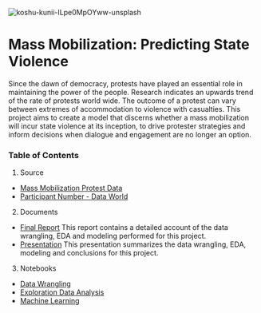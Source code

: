 ![koshu-kunii-ILpe0MpOYww-unsplash](https://user-images.githubusercontent.com/50152992/119611149-ec8d0480-bdbf-11eb-9db9-7b8e776fcb9d.jpg)


# Mass Mobilization: Predicting State Violence

Since the dawn of democracy, protests have played an essential role in maintaining the power of the people. Research indicates  an upwards trend  of the rate of protests world wide. The outcome of a protest can vary between extremes of accommodation to violence with casualties. 
This project aims to create a model that discerns whether a mass mobilization will incur state violence at its inception, to drive protester strategies and inform decisions when dialogue and engagement are no longer an option.
### Table of Contents

1. Source
  * [Mass Mobilization Protest Data](https://dataverse.harvard.edu/dataset.xhtml?persistentId=doi:10.7910/DVN/HTTWYL) 
  * [Participant Number - Data World](https://data.world/montealj/mass-mobilization-participant-data)
2. Documents
  * [Final Report](https://github.com/montealj/Springboard/blob/master/Capstone_Two/Mass_Mobilization_Report.pdf)
  This report contains a detailed account of the data wrangling, EDA and modeling performed for this project.
  * [Presentation](https://github.com/montealj/Springboard/blob/master/Capstone_Two/Mass_Mobilization_Project_Presentation.pdf)
  This presentation summarizes the data wrangling, EDA, modeling and conclusions for this project. 
3. Notebooks
  * [Data Wrangling](https://github.com/montealj/Springboard/blob/master/Capstone_Two/Mass_Mobilization/Capstone_Two_MM_Data_Wrangling_JM.ipynb)
  * [Exploration Data Analysis](https://github.com/montealj/Springboard/blob/master/Capstone_Two/Mass_Mobilization/Capstone_Two_MM_EDA_JM.ipynb)
  * [Machine Learning](https://github.com/montealj/Springboard/blob/master/Capstone_Two/Mass_Mobilization/Capstone_Two_MM_Modeling_JM.ipynb)
